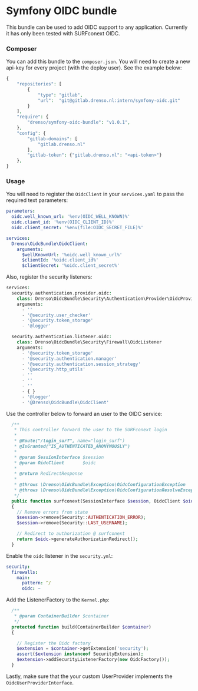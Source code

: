 # Symfony OIDC bundle

This bundle can be used to add OIDC support to any application. Currently it has only been tested with SURFconext OIDC.

### Composer

You can add this bundle to the `composer.json`. You will need to create a new api-key for every project 
(with the deploy user). See the example below:

```php
{
    "repositories": [
        {
            "type": "gitlab",
            "url":  "git@gitlab.drenso.nl:intern/symfony-oidc.git"
        }
    ],
    "require": {
        "drenso/symfony-oidc-bundle": "v1.0.1",
    },
    "config": {
        "gitlab-domains": [
            "gitlab.drenso.nl"
        ],
        "gitlab-token": {"gitlab.drenso.nl": "<api-token>"}
    },
}
```

### Usage

You will need to register the `OidcClient` in your `services.yaml` to pass the required text parameters:

```yaml
parameters:
  oidc.well_known_url: '%env(OIDC_WELL_KNOWN)%'
  oidc.client_id: '%env(OIDC_CLIENT_ID)%'
  oidc.client_secret: '%env(file:OIDC_SECRET_FILE)%'

services:
  Drenso\OidcBundle\OidcClient:
    arguments:
      $wellKnownUrl: '%oidc.well_known_url%'
      $clientId: '%oidc.client_id%'
      $clientSecret: '%oidc.client_secret%'
```

Also, register the security listeners:

```php
services:
  security.authentication.provider.oidc:
    class: Drenso\OidcBundle\Security\Authentication\Provider\OidcProvider
    arguments:
      - ''
      - '@security.user_checker'
      - '@security.token_storage'
      - '@logger'

  security.authentication.listener.oidc:
    class: Drenso\OidcBundle\Security\Firewall\OidcListener
    arguments:
      - '@security.token_storage'
      - '@security.authentication.manager'
      - '@security.authentication.session_strategy'
      - '@security.http_utils'
      - ''
      - ''
      - ''
      - { }
      - '@logger'
      - '@Drenso\OidcBundle\OidcClient'
```

Use the controller below to forward an user to the OIDC service:

```php
  /**
   * This controller forward the user to the SURFconext login
   *
   * @Route("/login_surf", name="login_surf")
   * @IsGranted("IS_AUTHENTICATED_ANONYMOUSLY")
   *
   * @param SessionInterface $session
   * @param OidcClient       $oidc
   *
   * @return RedirectResponse
   *
   * @throws \Drenso\OidcBundle\Exception\OidcConfigurationException
   * @throws \Drenso\OidcBundle\Exception\OidcConfigurationResolveException
   */
  public function surfconext(SessionInterface $session, OidcClient $oidc)
  {
    // Remove errors from state
    $session->remove(Security::AUTHENTICATION_ERROR);
    $session->remove(Security::LAST_USERNAME);

    // Redirect to authorization @ surfconext
    return $oidc->generateAuthorizationRedirect();
  }
```

Enable the `oidc` listener in the `security.yml`:
```yaml
security:
  firewalls:
    main:
      pattern: ^/
      oidc: ~
```

Add the ListenerFactory to the `Kernel.php`:

```php
  /**
   * @param ContainerBuilder $container
   */
  protected function build(ContainerBuilder $container)
  {

    // Register the Oidc factory
    $extension = $container->getExtension('security');
    assert($extension instanceof SecurityExtension);
    $extension->addSecurityListenerFactory(new OidcFactory());
  }
```

Lastly, make sure that the your custom UserProvider implements the `OidcUserProviderInterface`.
